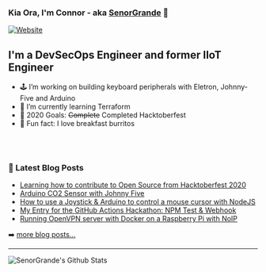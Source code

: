 ### Kia Ora, I'm Connor - aka [SenorGrande][website] 👋

[![Website](https://img.shields.io/website?label=senorgrande.github.io&style=for-the-badge&url=https%3A%2F%2Fsenorgrande.github.io)](https://senorgrande.github.io)

## I'm a DevSecOps Engineer and former IIoT Engineer

- 🕹️ I’m working on building keyboard peripherals with Eletron, Johnny-Five and Arduino
- 🔭 I’m currently learning Terraform
- 🥅 2020 Goals: ~~Complete~~ Completed Hacktoberfest
- 🌯 Fun fact: I love breakfast burritos

<br />
<br />

### 📕 Latest Blog Posts

<!-- BLOG-POST-LIST:START -->
- [Learning how to contribute to Open Source from Hacktoberfest 2020](https://medium.com/@connor-hewett/learning-how-to-contribute-to-open-source-from-hacktoberfest-2020-38cb3beeb47a?source=rss-1b88832fa9b8------2)
- [Arduino CO2 Sensor with Johnny Five](https://medium.com/@connor-hewett/arduino-co2-sensor-with-johnny-five-94993a3dfd2f?source=rss-1b88832fa9b8------2)
- [️How to use a Joystick & Arduino to control a mouse cursor with NodeJS](https://medium.com/@connor-hewett/%EF%B8%8Fhow-to-use-a-joystick-arduino-to-control-a-mouse-cursor-with-nodejs-c3b19be17764?source=rss-1b88832fa9b8------2)
- [My Entry for the GitHub Actions Hackathon: NPM Test & Webhook](https://medium.com/@connor-hewett/my-entry-for-the-github-actions-hackathon-npm-test-webhook-5c50516af3b9?source=rss-1b88832fa9b8------2)
- [Running OpenVPN server with Docker on a Raspberry Pi with NoIP](https://medium.com/@connor-hewett/running-openvpn-server-with-docker-on-a-raspberry-pi-with-noip-39459dd9b625?source=rss-1b88832fa9b8------2)
<!-- BLOG-POST-LIST:END -->

➡️ [more blog posts...](https://medium.com/@hewett.j.connor)

---

<img align="left" alt="SenorGrande's Github Stats" src="https://github-readme-stats.codestackr.vercel.app/api?username=SenorGrande&show_icons=true&hide_border=true" />


[website]: https://senorgrande.github.io
